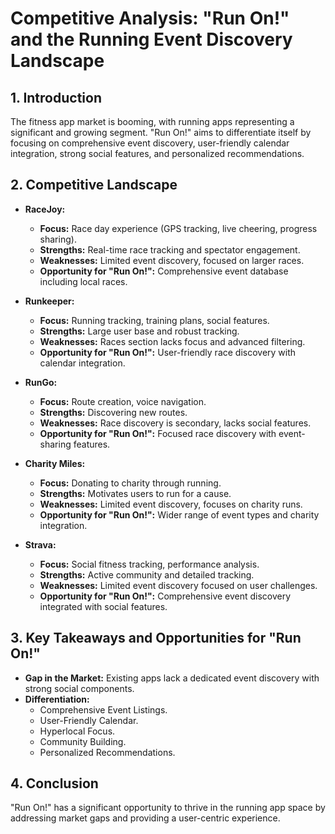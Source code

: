 # Competitive Analysis: "Run On!" and the Running Event Discovery Landscape

## 1. Introduction
The fitness app market is booming, with running apps representing a significant and growing segment. "Run On!" aims to differentiate itself by focusing on comprehensive event discovery, user-friendly calendar integration, strong social features, and personalized recommendations.

## 2. Competitive Landscape
- **RaceJoy:**
  - **Focus:** Race day experience (GPS tracking, live cheering, progress sharing).
  - **Strengths:** Real-time race tracking and spectator engagement.
  - **Weaknesses:** Limited event discovery, focused on larger races.
  - **Opportunity for "Run On!":** Comprehensive event database including local races.

- **Runkeeper:**
  - **Focus:** Running tracking, training plans, social features.
  - **Strengths:** Large user base and robust tracking.
  - **Weaknesses:** Races section lacks focus and advanced filtering.
  - **Opportunity for "Run On!":** User-friendly race discovery with calendar integration.

- **RunGo:**
  - **Focus:** Route creation, voice navigation.
  - **Strengths:** Discovering new routes.
  - **Weaknesses:** Race discovery is secondary, lacks social features.
  - **Opportunity for "Run On!":** Focused race discovery with event-sharing features.

- **Charity Miles:**
  - **Focus:** Donating to charity through running.
  - **Strengths:** Motivates users to run for a cause.
  - **Weaknesses:** Limited event discovery, focuses on charity runs.
  - **Opportunity for "Run On!":** Wider range of event types and charity integration.

- **Strava:**
  - **Focus:** Social fitness tracking, performance analysis.
  - **Strengths:** Active community and detailed tracking.
  - **Weaknesses:** Limited event discovery focused on user challenges.
  - **Opportunity for "Run On!":** Comprehensive event discovery integrated with social features.

## 3. Key Takeaways and Opportunities for "Run On!"
- **Gap in the Market:** Existing apps lack a dedicated event discovery with strong social components.
- **Differentiation:** 
  - Comprehensive Event Listings.
  - User-Friendly Calendar.
  - Hyperlocal Focus.
  - Community Building.
  - Personalized Recommendations.

## 4. Conclusion
"Run On!" has a significant opportunity to thrive in the running app space by addressing market gaps and providing a user-centric experience.
